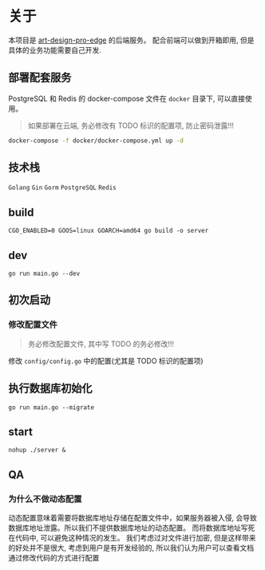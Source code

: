 # 关于

本项目是 [art-design-pro-edge](https://github.com/ChnMig/art-design-pro-edge) 的后端服务。
配合前端可以做到开箱即用, 但是具体的业务功能需要自己开发.

## 部署配套服务

PostgreSQL 和 Redis 的 docker-compose 文件在 `docker` 目录下, 可以直接使用。

> 如果部署在云端, 务必修改有 TODO 标识的配置项, 防止密码泄露!!!

```bash
docker-compose -f docker/docker-compose.yml up -d
```

## 技术栈

`Golang` `Gin` `Gorm` `PostgreSQL` `Redis`

## build

`CGO_ENABLED=0 GOOS=linux GOARCH=amd64 go build -o server`

## dev

`go run main.go --dev`

## 初次启动

### 修改配置文件

> 务必修改配置文件, 其中写 TODO 的务必修改!!!

修改 `config/config.go` 中的配置(尤其是 TODO 标识的配置项)

## 执行数据库初始化

`go run main.go --migrate`

## start

`nohup ./server &`

## QA

### 为什么不做动态配置

动态配置意味着需要将数据库地址存储在配置文件中，如果服务器被入侵, 会导致数据库地址泄露。所以我们不提供数据库地址的动态配置。
而将数据库地址写死在代码中, 可以避免这种情况的发生。
我们考虑过对文件进行加密, 但是这样带来的好处并不是很大, 考虑到用户是有开发经验的, 所以我们认为用户可以查看文档通过修改代码的方式进行配置
